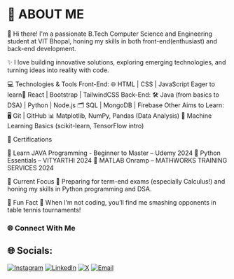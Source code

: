 # 💫 ABOUT ME
🌟 Hi there! I'm a passionate B.Tech Computer Science and Engineering student at VIT Bhopal, honing my skills in both front-end(enthusiast) and back-end development.

✨ I love building innovative solutions, exploring emerging technologies, and turning ideas into reality with code.

💻 Technologies & Tools
Front-End:
🌐 HTML | CSS | JavaScript
Eager to learn🎨 React | Bootstrap | TailwindCSS
Back-End:
🛠️ Java (from basics to DSA) | Python | Node.js
🗂️ SQL | MongoDB | Firebase
Other Aims to Learn:
🖥️ Git | GitHub
📊 Matplotlib, NumPy, Pandas (Data Analysis)
🧠 Machine Learning Basics (scikit-learn, TensorFlow intro)

📜 Certifications

📌 Learn JAVA Programming - Beginner to Master – Udemy 2024
📌 Python Essentials – VITYARTHI 2024
📌 MATLAB Onramp – MATHWORKS TRAINING SERVICES 2024

🚀 Current Focus
🌱 Preparing for term-end exams (especially Calculus!) and honing my skills in Python programming and DSA.

🎯 Fun Fact
🏓 When I’m not coding, you’ll find me smashing opponents in table tennis tournaments!



### 🌐 **Connect With Me**

## 🌐 Socials:
[![Instagram](https://img.shields.io/badge/Instagram-%23E4405F.svg?logo=Instagram&logoColor=white)](https://instagram.com/kartik_s1336?igsh=dW04NTcxYm9lM29x) [![LinkedIn](https://img.shields.io/badge/LinkedIn-%230077B5.svg?logo=linkedin&logoColor=white)](https://linkedin.com/in/www.linkedin.com/in/kartik-shrivastava-a2078b322) [![X](https://img.shields.io/badge/X-black.svg?logo=X&logoColor=white)](https://x.com/@K_Shri99142) [![Email](https://img.shields.io/badge/Email-%23D44638.svg?logo=gmail&logoColor=white)](mailto:shrivastavakartik13@gmail.com)


